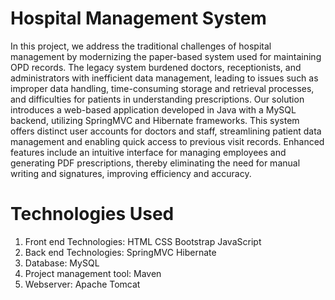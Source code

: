# Hospital Management System

In this project, we address the traditional challenges of hospital management by modernizing the paper-based system used for maintaining OPD records. The legacy system burdened doctors, receptionists, and administrators with inefficient data management, leading to issues such as improper data handling, time-consuming storage and retrieval processes, and difficulties for patients in understanding prescriptions. Our solution introduces a web-based application developed in Java with a MySQL backend, utilizing SpringMVC and Hibernate frameworks. This system offers distinct user accounts for doctors and staff, streamlining patient data management and enabling quick access to previous visit records. Enhanced features include an intuitive interface for managing employees and generating PDF prescriptions, thereby eliminating the need for manual writing and signatures, improving efficiency and accuracy.

# Technologies Used
1. Front end Technologies:
HTML
CSS
Bootstrap
JavaScript
2. Back end Technologies:
SpringMVC
Hibernate
3. Database:
MySQL
4. Project management tool:
Maven
5. Webserver:
Apache Tomcat
